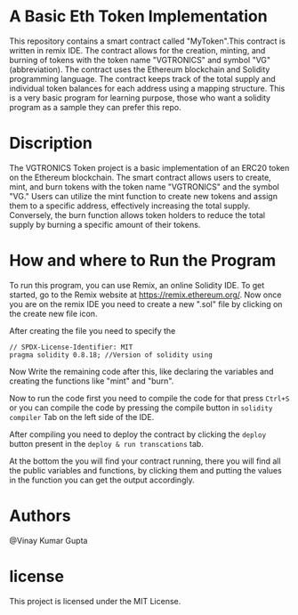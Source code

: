 # A Basic Eth Token Implementation
This repository contains a smart contract called "MyToken".This contract is written in remix IDE.
The contract allows for the creation, minting, and burning of tokens with the token name "VGTRONICS" and symbol "VG" (abbreviation). The contract uses the Ethereum blockchain and Solidity programming language.
The contract keeps track of the total supply and individual token balances for each address using a mapping structure.
This is a very basic program for learning purpose, those who want a solidity program as a sample they can prefer this repo.

# Discription
The VGTRONICS Token project is a basic implementation of an ERC20 token on the Ethereum blockchain. The smart contract allows users to create, mint, and burn tokens with the token name "VGTRONICS" and the symbol "VG."
Users can utilize the mint function to create new tokens and assign them to a specific address, effectively increasing the total supply. Conversely, the burn function allows token holders to reduce the total supply by burning a specific amount of their tokens.

# How and where to Run the Program
To run this program, you can use Remix, an online Solidity IDE. To get started, go to the Remix website at https://remix.ethereum.org/.
Now once you are on the remix IDE you need to create a new ".sol" file by clicking on the create new file icon.

After creating the file you need to specify the 
```solidity
// SPDX-License-Identifier: MIT
pragma solidity 0.8.18; //Version of solidity using
```
Now Write the remaining code after this, like declaring the variables and creating the functions like "mint" and "burn".

Now to run the code first you need to compile the code for that press `Ctrl+S` or you can compile the code by pressing the compile button in `solidity compiler` Tab on the left side of the IDE.

After compiling you need to deploy the contract by clicking the `deploy` button present in the `deploy & run transcations` tab.

At the bottom the you will find your contract running, there you will find all the public variables and functions, by clicking them and putting the values in the function you can get the output accordingly.

# Authors
@Vinay Kumar Gupta

# license
This project is licensed under the MIT License.



